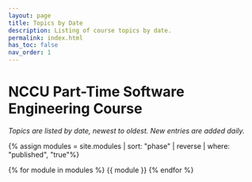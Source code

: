 ```yaml
---
layout: page
title: Topics by Date
description: Listing of course topics by date.
permalink: index.html
has_toc: false
nav_order: 1
---
```


# NCCU Part-Time Software Engineering Course 

_Topics are listed by date, newest to oldest. New entries are added daily._

{% assign modules = site.modules | sort: "phase" | reverse | where: "published", "true"%}

{% for module in modules %}
{{ module }}
{% endfor %}
